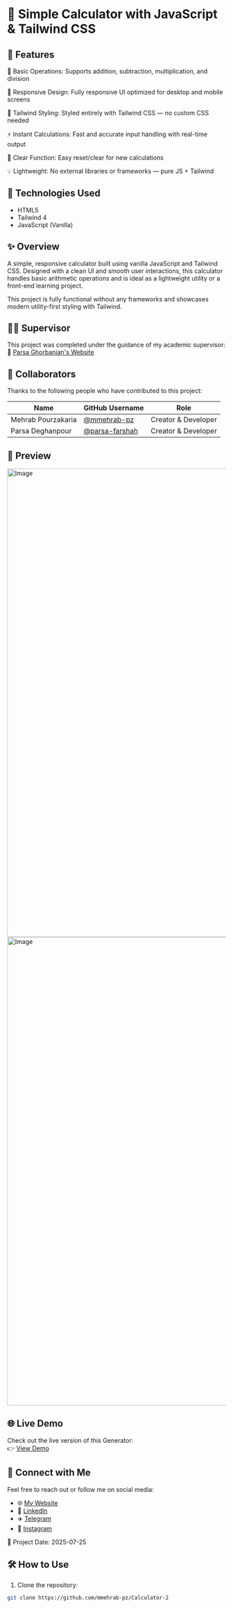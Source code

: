 # 🧮 Simple Calculator with JavaScript & Tailwind CSS

## 📱 Features

🔢 Basic Operations: Supports addition, subtraction, multiplication, and division

🧮 Responsive Design: Fully responsive UI optimized for desktop and mobile screens

🎨 Tailwind Styling: Styled entirely with Tailwind CSS — no custom CSS needed

⚡ Instant Calculations: Fast and accurate input handling with real-time output

🧼 Clear Function: Easy reset/clear for new calculations

💡 Lightweight: No external libraries or frameworks — pure JS + Tailwind

## 🚀 Technologies Used

- HTML5
- Tailwind 4
- JavaScript (Vanilla)

## ✨ Overview

A simple, responsive calculator built using vanilla JavaScript and Tailwind CSS. Designed with a clean UI and smooth user interactions, this calculator handles basic arithmetic operations and is ideal as a lightweight utility or a front-end learning project.

This project is fully functional without any frameworks and showcases modern utility-first styling with Tailwind.



## 👨‍🏫 Supervisor

This project was completed under the guidance of my academic supervisor:  
🔗 [Parsa Ghorbanian's Website](https://trainingsitedesign.ir/)

## 👥 Collaborators

Thanks to the following people who have contributed to this project:

| Name            | GitHub Username     | Role              |
|-----------------|---------------------|-------------------|
| Mehrab Pourzakaria | [@mmehrab-pz](https://github.com/mmehrab-pz) | Creator & Developer |
| Parsa Deghanpour | [@parsa-farshah](https://github.com/parsa-farshah) | Creator & Developer |



## 📸 Preview

<img width="1919" height="1079" alt="Image" src="https://github.com/user-attachments/assets/909f7794-902c-4c95-b5fb-d6b146a1727c" />
<img width="1919" height="1079" alt="Image" src="https://github.com/user-attachments/assets/4f14e1ec-ef85-4fe4-ba3a-97b85a353f48" />


## 🌐 Live Demo

Check out the live version of this Generator:  
👉 [View Demo](https://mmehrab-pz.github.io/Calculator-2/)

## 🔗 Connect with Me

Feel free to reach out or follow me on social media:

- 🌐 [My Website](https://pourzakaria.com/)
- 💼 [LinkedIn](https://www.linkedin.com/in/mehrab-pourzakaria-1b2492237/)
- ✈️ [Telegram](https://t.me/mehrabPourzakaria)
- 📸 [Instagram](https://www.instagram.com/mehrab.poorzakaria_web/)

📅 Project Date: 2025-07-25

## 🛠️ How to Use

1. Clone the repository:

```bash
git clone https://github.com/mmehrab-pz/Calculator-2
